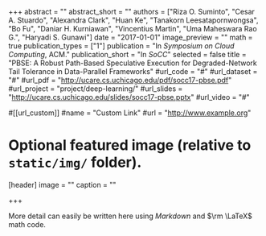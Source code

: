 +++
abstract = ""
abstract_short = ""
authors = ["Riza O. Suminto", "Cesar A. Stuardo", "Alexandra Clark", "Huan Ke", "Tanakorn Leesatapornwongsa", "Bo Fu", "Daniar H. Kurniawan", "Vincentius Martin", "Uma Maheswara Rao G.", "Haryadi S. Gunawi"]
date = "2017-01-01"
image_preview = ""
math = true
publication_types = ["1"]
publication = "In *Symposium on Cloud Computing*, ACM."
publication_short = "In *SoCC*"
selected = false
title = "PBSE: A Robust Path-Based Speculative Execution for Degraded-Network Tail Tolerance in Data-Parallel Frameworks"
#url_code = "#"
#url_dataset = "#"
#url_pdf = "http://ucare.cs.uchicago.edu/pdf/socc17-pbse.pdf"
#url_project = "project/deep-learning/"
#url_slides = "http://ucare.cs.uchicago.edu/slides/socc17-pbse.pptx"
#url_video = "#"

#[[url_custom]]
#name = "Custom Link"
#url = "http://www.example.org"

# Optional featured image (relative to `static/img/` folder).
[header]
image = ""
caption = ""

+++

More detail can easily be written here using *Markdown* and $\rm \LaTeX$ math code.
